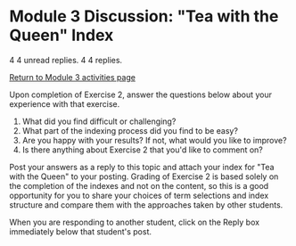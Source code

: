 # Module 3 Discussion: "Tea with the Queen" Index

4 4 unread replies. 4 4 replies.

[Return to Module 3 activities page](https://onlinelearning.berkeley.edu/courses/1939224/pages/module-3 "Module 3")

Upon completion of Exercise 2, answer the questions below about your experience with that exercise.

1.  What did you find difficult or challenging?
2.  What part of the indexing process did you find to be easy?
3.  Are you happy with your results? If not, what would you like to improve?
4.  Is there anything about Exercise 2 that you'd like to comment on?

Post your answers as a reply to this topic and attach your index for "Tea with the Queen" to your posting. Grading of Exercise 2 is based solely on the completion of the indexes and not on the content, so this is a good opportunity for you to share your choices of term selections and index structure and compare them with the approaches taken by other students.

When you are responding to another student, click on the Reply box immediately below that student's post.